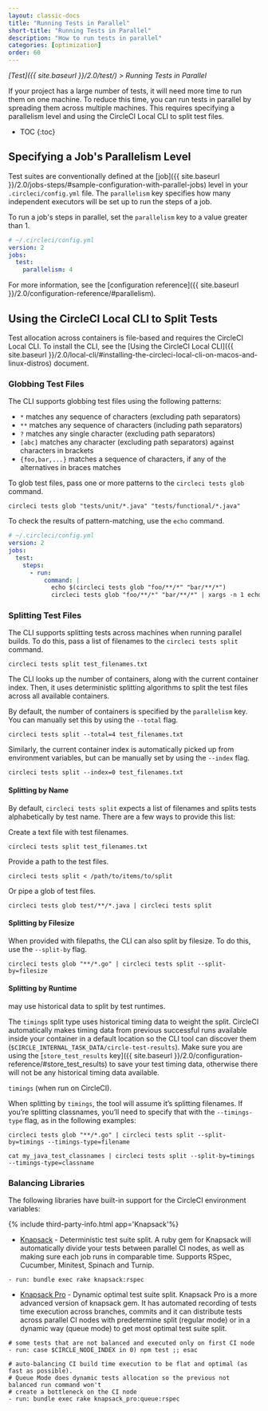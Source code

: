 ```yaml
---
layout: classic-docs
title: "Running Tests in Parallel"
short-title: "Running Tests in Parallel"
description: "How to run tests in parallel"
categories: [optimization]
order: 60
---
```


*[Test]({{ site.baseurl }}/2.0/test/) > Running Tests in Parallel*

If your project has a large number of tests,
it will need more time to run them on one machine.
To reduce this time,
you can run tests in parallel
by spreading them across multiple machines.
This requires specifying a parallelism level
and using the CircleCI Local CLI
to split test files.

* TOC
{:toc}

## Specifying a Job's Parallelism Level

Test suites are conventionally defined at the [job]({{ site.baseurl }}/2.0/jobs-steps/#sample-configuration-with-parallel-jobs) level in your `.circleci/config.yml` file.
The `parallelism` key specifies
how many independent executors will be set up
to run the steps of a job.

To run a job's steps in parallel,
set the `parallelism` key to a value greater than 1.

```yaml
# ~/.circleci/config.yml
version: 2
jobs:
  test:
    parallelism: 4
```

For more information,
see the [configuration reference]({{ site.baseurl }}/2.0/configuration-reference/#parallelism).

## Using the CircleCI Local CLI to Split Tests

Test allocation across containers is file-based
and requires the CircleCI Local CLI.
To install the CLI,
see the [Using the CircleCI Local CLI]({{ site.baseurl }}/2.0/local-cli/#installing-the-circleci-local-cli-on-macos-and-linux-distros) document.

### Globbing Test Files

The CLI supports globbing test files
using the following patterns:

- `*` matches any sequence of characters (excluding path separators)
- `**` matches any sequence of characters (including path separators)
- `?` matches any single character (excluding path separators)
- `[abc]` matches any character (excluding path separators) against characters in brackets
- `{foo,bar,...}` matches a sequence of characters, if any of the alternatives in braces matches

To glob test files,
pass one or more patterns to the `circleci tests glob` command.

    circleci tests glob "tests/unit/*.java" "tests/functional/*.java"

To check the results of pattern-matching,
use the `echo` command.

```yaml
# ~/.circleci/config.yml
version: 2
jobs:
  test:
    steps:
      - run:
          command: |
            echo $(circleci tests glob "foo/**/*" "bar/**/*")
            circleci tests glob "foo/**/*" "bar/**/*" | xargs -n 1 echo
```

### Splitting Test Files

The CLI supports splitting tests across machines
when running parallel builds.
To do this,
pass a list of filenames to the `circleci tests split` command.

    circleci tests split test_filenames.txt

The CLI looks up the number of containers,
along with the current container index.
Then, it uses deterministic splitting algorithms
to split the test files across all available containers.

By default,
the number of containers is specified by the `parallelism` key.
You can manually set this
by using the `--total` flag.

    circleci tests split --total=4 test_filenames.txt

Similarly,
the current container index is automatically picked up from environment variables,
but can be manually set
by using the `--index` flag.

    circleci tests split --index=0 test_filenames.txt

#### Splitting by Name

By default,
`circleci tests split` expects a list of filenames
and splits tests alphabetically by test name.
There are a few ways to provide this list:

Create a text file with test filenames.

    circleci tests split test_filenames.txt

Provide a path to the test files.

    circleci tests split < /path/to/items/to/split

Or pipe a glob of test files.

    circleci tests glob test/**/*.java | circleci tests split

#### Splitting by Filesize

When provided with filepaths,
the CLI can also split by filesize.
To do this,
use the `--split-by` flag.

    circleci tests glob "**/*.go" | circleci tests split --split-by=filesize

#### Splitting by Runtime

may use historical data to split by test runtimes.

The `timings` split type uses historical timing data to weight the split. CircleCI automatically makes timing data from previous successful runs available inside your container in a default location so the CLI tool can discover them (`$CIRCLE_INTERNAL_TASK_DATA/circle-test-results`). Make sure you are using the [`store_test_results` key]({{ site.baseurl }}/2.0/configuration-reference/#store_test_results) to save your test timing data, otherwise there will not be any historical timing data available.

`timings` (when run on CircleCI).

When splitting by `timings`, the tool will assume it’s splitting filenames. If you’re splitting classnames, you’ll need to specify that with the `--timings-type` flag, as in the following examples:

`circleci tests glob "**/*.go" | circleci tests split --split-by=timings --timings-type=filename`

`cat my_java_test_classnames | circleci tests split --split-by=timings --timings-type=classname`

### Balancing Libraries

The following libraries have built-in support for the CircleCI environment variables:

{% include third-party-info.html app='Knapsack'%}

* [Knapsack](https://github.com/ArturT/knapsack) - Deterministic test suite split. A ruby gem for Knapsack will automatically divide your tests between parallel CI nodes, as well as making sure each job runs in comparable time. Supports RSpec, Cucumber, Minitest, Spinach and Turnip.

```
- run: bundle exec rake knapsack:rspec
```

* [Knapsack Pro](https://github.com/KnapsackPro/knapsack_pro-ruby) - Dynamic optimal test suite split. Knapsack Pro is a more advanced version of knapsack gem. It has automated recording of tests time execution across branches, commits and it can distribute tests across parallel CI nodes with predetermine split (regular mode) or in a dynamic way (queue mode) to get most optimal test suite split.

```
# some tests that are not balanced and executed only on first CI node
- run: case $CIRCLE_NODE_INDEX in 0) npm test ;; esac

# auto-balancing CI build time execution to be flat and optimal (as fast as possible).
# Queue Mode does dynamic tests allocation so the previous not balanced run command won't
# create a bottleneck on the CI node
- run: bundle exec rake knapsack_pro:queue:rspec
```
